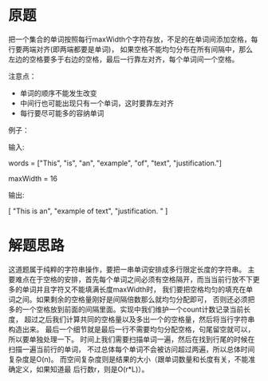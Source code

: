 # 原题
把一个集合的单词按照每行maxWidth个字符存放，不足的在单词间添加空格，每行要两端对齐(即两端都要是单词)，
如果空格不能均匀分布在所有间隔中，那么左边的空格要多于右边的空格，最后一行靠左对齐，每个单词间一个空格。

注意点：

  - 单词的顺序不能发生改变
  - 中间行也可能出现只有一个单词，这时要靠左对齐
  - 每行要尽可能多的容纳单词

例子：

输入: 

words = ["This", "is", "an", "example", "of", "text", "justification."]

maxWidth = 16

输出:

[
   "This    is    an",
   "example  of text",
   "justification.  "
]

# 解题思路
这道题属于纯粹的字符串操作，要把一串单词安排成多行限定长度的字符串。
主要难点在于空格的安排，首先每个单词之间必须有空格隔开，而当当前行放不下更多的单词并且字符又不能填满长度maxWidth时，
我们要把空格均匀的填充在单词之间。如果剩余的空格量刚好是间隔倍数那么就均匀分配即可，
否则还必须把多的一个空格放到前面的间隔里面。实现中我们维护一个count计数记录当前长度，
超过之后我们计算共同的空格量以及多出一个的空格量，然后将当行字符串构造出来。
最后一个细节就是最后一行不需要均匀分配空格，句尾留空就可以，所以要单独处理一下。
时间上我们需要扫描单词一遍，然后在找到行尾的时候在扫描一遍当前行的单词，
不过总体每个单词不会被访问超过两遍，所以总体时间复杂度是O(n)。
而空间复杂度则是结果的大小（跟单词数量和长度有关，不能准确定义，如果知道最 后行数r，则是O(r*L)）。
